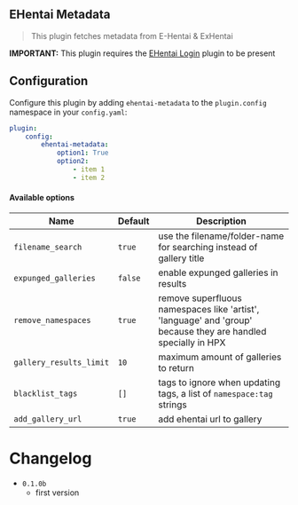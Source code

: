 EHentai Metadata
----------------------------

> This plugin fetches metadata from E-Hentai & ExHentai

**IMPORTANT:** This plugin requires the [EHentai Login](https://github.com/happypandax/plugins/tree/master/plugins/EHentai%20Login) plugin to be present

## Configuration

Configure this plugin by adding `ehentai-metadata` to the `plugin.config` namespace in your `config.yaml`:
```yaml
plugin:
    config:
        ehentai-metadata:
            option1: True
            option2:
                - item 1
                - item 2
```

#### Available options

Name | Default | Description
--- | --- | ---
`filename_search` | `true` | use the filename/folder-name for searching instead of gallery title
`expunged_galleries` | `false` | enable expunged galleries in results
`remove_namespaces` | `true` | remove superfluous namespaces like 'artist', 'language' and 'group' because they are handled specially in HPX
`gallery_results_limit` | `10` | maximum amount of galleries to return
`blacklist_tags` | `[]` | tags to ignore when updating tags, a list of `namespace:tag` strings
`add_gallery_url` | `true` | add ehentai url to gallery

# Changelog

- `0.1.0b`
    - first version